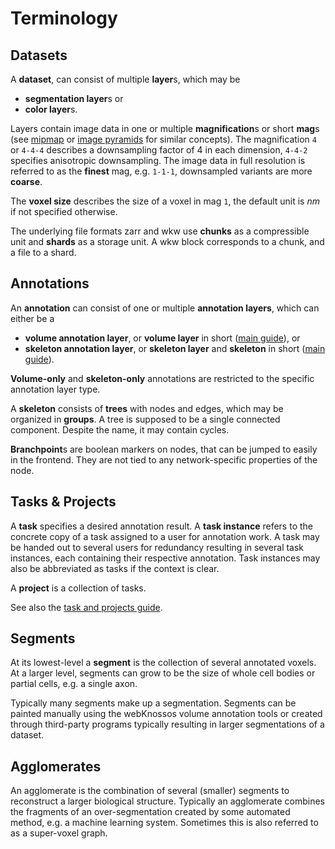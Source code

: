 # Terminology

## Datasets

A **dataset**, can consist of multiple **layer**s, which may be

* **segmentation layer**s or
* **color layer**s.

Layers contain image data in one or multiple **magnification**s or short **mag**s (see [mipmap](https://en.wikipedia.org/wiki/Mipmap) or [image pyramids](https://en.wikipedia.org/wiki/Pyramid_(image_processing)) for similar concepts).
The magnification `4` or `4-4-4` describes a downsampling factor of 4 in each dimension, `4-4-2` specifies anisotropic downsampling.
The image data in full resolution is referred to as the **finest** mag, e.g. `1-1-1`, downsampled variants are more **coarse**.

The **voxel size** describes the size of a voxel in mag `1`, the default unit is *nm* if not specified otherwise.

The underlying file formats zarr and wkw use **chunks** as a compressible unit and **shards** as a storage unit. A wkw block corresponds to a chunk, and a file to a shard.


## Annotations

An **annotation** can consist of one or multiple **annotation layers**, which can either be a

* **volume annotation layer**, or **volume layer** in short ([main guide](./volume_annotation.md)), or
* **skeleton annotation layer**, or **skeleton layer** and **skeleton** in short ([main guide](./skeleton_annotation.md)).

**Volume-only** and **skeleton-only** annotations are restricted to the specific annotation layer type.

A **skeleton** consists of **trees** with nodes and edges, which may be organized in **groups**.
A tree is supposed to be a single connected component. Despite the name, it may contain cycles.

**Branchpoint**s are boolean markers on nodes, that can be jumped to easily in the frontend. They are not tied to any network-specific properties of the node.


## Tasks & Projects

A **task** specifies a desired annotation result. A **task instance** refers to the concrete copy of a task assigned to a user for annotation work. A task may be handed out to several users for redundancy resulting in several task instances, each containing their respective annotation. Task instances may also be abbreviated as tasks if the context is clear.

A **project** is a collection of tasks.

See also the [task and projects guide](./tasks.md).

## Segments
At its lowest-level a **segment** is the collection of several annotated voxels. At a larger level, segments can grow to be the size of whole cell bodies or partial cells, e.g. a single axon.

Typically many segments make up a segmentation. Segments can be painted manually using the webKnossos volume annotation tools or created through third-party programs typically resulting in larger segmentations of a dataset.

## Agglomerates
An agglomerate is the combination of several (smaller) segments to reconstruct a larger biological structure. Typically an agglomerate combines the fragments of an over-segmentation created by some automated method, e.g. a machine learning system. 
Sometimes this is also referred to as a super-voxel graph.